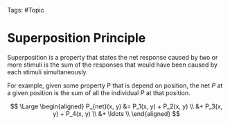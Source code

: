Tags: #Topic 

# Superposition Principle

Superposition is a property that states the net response caused by two or more stimuli is the sum of the responses that would have been caused by each stimuli simultaneously.

For example, given some property P that is depend on position, the net $P$ at a given position is the sum of all the individual $P$ at that position.

$$
\Large
\begin{aligned}
P_{net}(x, y) &= P_1(x, y) + P_2(x, y) \\
&+ P_3(x, y) + P_4(x, y) \\
&+ \ldots \\
\end{aligned}
$$